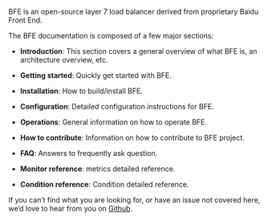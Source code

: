 BFE is an open-source layer 7 load balancer derived from proprietary Baidu Front End.

The BFE documentation is composed of a few major sections:

* **Introduction**: This section covers a general overview of what BFE is, an architecture overview, etc.

* **Getting started**: Quickly get started with BFE.

* **Installation**: How to build/install BFE.

* **Configuration**: Detailed configuration instructions for BFE.

* **Operations**: General information on how to operate BFE.

* **How to contribute**: Information on how to contribute to BFE project.

* **FAQ**: Answers to frequently ask question. 

* **Monitor reference**: metrics detailed reference.

* **Condition reference**: Condition detailed reference.

If you can’t find what you are looking for, or have an issue not covered here, we’d love to hear from you on [Github](https://github.com/bfenetworks/bfe/issues).

